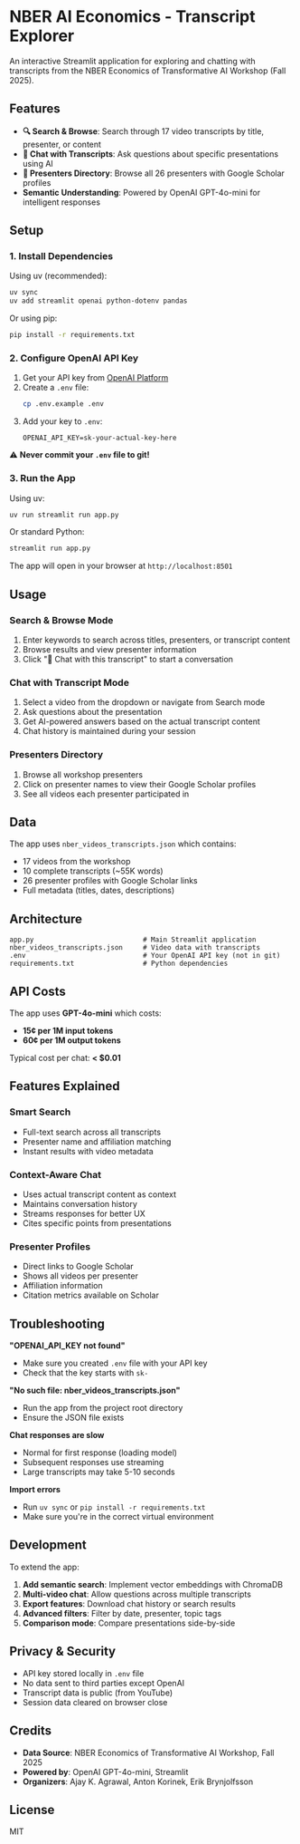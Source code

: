 # NBER AI Economics - Transcript Explorer

An interactive Streamlit application for exploring and chatting with transcripts from the NBER Economics of Transformative AI Workshop (Fall 2025).

## Features

- **🔍 Search & Browse**: Search through 17 video transcripts by title, presenter, or content
- **💬 Chat with Transcripts**: Ask questions about specific presentations using AI
- **👥 Presenters Directory**: Browse all 26 presenters with Google Scholar profiles
- **Semantic Understanding**: Powered by OpenAI GPT-4o-mini for intelligent responses

## Setup

### 1. Install Dependencies

Using uv (recommended):
```bash
uv sync
uv add streamlit openai python-dotenv pandas
```

Or using pip:
```bash
pip install -r requirements.txt
```

### 2. Configure OpenAI API Key

1. Get your API key from [OpenAI Platform](https://platform.openai.com/api-keys)
2. Create a `.env` file:
   ```bash
   cp .env.example .env
   ```
3. Add your key to `.env`:
   ```
   OPENAI_API_KEY=sk-your-actual-key-here
   ```

⚠️ **Never commit your `.env` file to git!**

### 3. Run the App

Using uv:
```bash
uv run streamlit run app.py
```

Or standard Python:
```bash
streamlit run app.py
```

The app will open in your browser at `http://localhost:8501`

## Usage

### Search & Browse Mode

1. Enter keywords to search across titles, presenters, or transcript content
2. Browse results and view presenter information
3. Click "💬 Chat with this transcript" to start a conversation

### Chat with Transcript Mode

1. Select a video from the dropdown or navigate from Search mode
2. Ask questions about the presentation
3. Get AI-powered answers based on the actual transcript content
4. Chat history is maintained during your session

### Presenters Directory

1. Browse all workshop presenters
2. Click on presenter names to view their Google Scholar profiles
3. See all videos each presenter participated in

## Data

The app uses `nber_videos_transcripts.json` which contains:
- 17 videos from the workshop
- 10 complete transcripts (~55K words)
- 26 presenter profiles with Google Scholar links
- Full metadata (titles, dates, descriptions)

## Architecture

```
app.py                           # Main Streamlit application
nber_videos_transcripts.json     # Video data with transcripts
.env                             # Your OpenAI API key (not in git)
requirements.txt                 # Python dependencies
```

## API Costs

The app uses **GPT-4o-mini** which costs:
- **15¢ per 1M input tokens**
- **60¢ per 1M output tokens**

Typical cost per chat: **< $0.01**

## Features Explained

### Smart Search
- Full-text search across all transcripts
- Presenter name and affiliation matching
- Instant results with video metadata

### Context-Aware Chat
- Uses actual transcript content as context
- Maintains conversation history
- Streams responses for better UX
- Cites specific points from presentations

### Presenter Profiles
- Direct links to Google Scholar
- Shows all videos per presenter
- Affiliation information
- Citation metrics available on Scholar

## Troubleshooting

**"OPENAI_API_KEY not found"**
- Make sure you created `.env` file with your API key
- Check that the key starts with `sk-`

**"No such file: nber_videos_transcripts.json"**
- Run the app from the project root directory
- Ensure the JSON file exists

**Chat responses are slow**
- Normal for first response (loading model)
- Subsequent responses use streaming
- Large transcripts may take 5-10 seconds

**Import errors**
- Run `uv sync` or `pip install -r requirements.txt`
- Make sure you're in the correct virtual environment

## Development

To extend the app:

1. **Add semantic search**: Implement vector embeddings with ChromaDB
2. **Multi-video chat**: Allow questions across multiple transcripts
3. **Export features**: Download chat history or search results
4. **Advanced filters**: Filter by date, presenter, topic tags
5. **Comparison mode**: Compare presentations side-by-side

## Privacy & Security

- API key stored locally in `.env` file
- No data sent to third parties except OpenAI
- Transcript data is public (from YouTube)
- Session data cleared on browser close

## Credits

- **Data Source**: NBER Economics of Transformative AI Workshop, Fall 2025
- **Powered by**: OpenAI GPT-4o-mini, Streamlit
- **Organizers**: Ajay K. Agrawal, Anton Korinek, Erik Brynjolfsson

## License

MIT